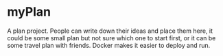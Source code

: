 # myPlan
A plan project. People can write down their ideas and place them here, it could be some small plan but not sure which one to start first, or it can be some travel plan with friends.
Docker makes it easier to deploy and run.
